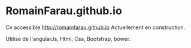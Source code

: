 # RomainFarau.github.io

Cv accessible http://romainfarau.github.io
Actuellement en construction.

Utilise de l'angularJs, Html, Css, Bootstrap, bower.
